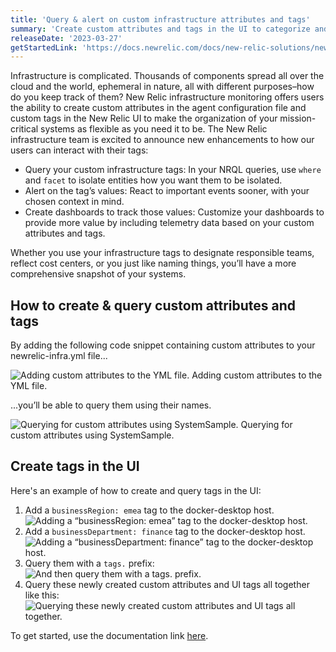 ```yaml
---
title: 'Query & alert on custom infrastructure attributes and tags'
summary: 'Create custom attributes and tags in the UI to categorize and query your infrastructure entities'
releaseDate: '2023-03-27'
getStartedLink: 'https://docs.newrelic.com/docs/new-relic-solutions/new-relic-one/core-concepts/use-tags-help-organize-find-your-data/#query-infra-tags'
---
```


Infrastructure is complicated. Thousands of components spread all over the cloud and the world, ephemeral in nature, all with different purposes–how do you keep track of them? New Relic infrastructure monitoring offers users the ability to create custom attributes in the agent configuration file and custom tags in the New Relic UI to make the organization of your mission-critical systems as flexible as you need it to be. The New Relic infrastructure team is excited to announce new enhancements to how our users can interact with their tags:

- Query your custom infrastructure tags: In your NRQL queries, use `where` and `facet` to isolate entities how you want them to be isolated.
- Alert on the tag’s values: React to important events sooner, with your chosen context in mind.
- Create dashboards to track those values: Customize your dashboards to provide more value by including telemetry data based on your custom attributes and tags.

Whether you use your infrastructure tags to designate responsible teams, reflect cost centers, or you just like naming things, you’ll have a more comprehensive snapshot of your systems.

## How to create & query custom attributes and tags

By adding the following code snippet containing custom attributes to your newrelic-infra.yml file...

![Adding custom attributes to the YML file.](/images/adding-custom-attributes.webp 'Adding custom attributes to the YML file.')
Adding custom attributes to the YML file.

...you’ll be able to query them using their names.

![Querying for custom attributes using SystemSample.](/images/query-for-attributes.webp 'Querying for custom attributes using SystemSample.')
Querying for custom attributes using SystemSample.

## Create tags in the UI

Here's an example of how to create and query tags in the UI:

1. Add a `businessRegion: emea` tag to the docker-desktop host.
   ![Adding a “businessRegion: emea” tag to the docker-desktop host.](/images/adding-business-region-ui-tag.webp 'Adding a “businessRegion: emea” tag to the docker-desktop host.')
2. Add a `businessDepartment: finance` tag to the docker-desktop host.
   ![Adding a “businessDepartment: finance” tag to the docker-desktop host.](/images/adding-business-department-ui-tag.webp 'Adding a “businessDepartment: finance” tag to the docker-desktop host.')
3. Query them with a `tags.` prefix:
   ![And then query them with a tags. prefix.](/images/query-for-ui-tags.webp 'And then query them with a tags. prefix.')
4. Query these newly created custom attributes and UI tags all together like this:
   ![Querying these newly created custom attributes and UI tags all together.](/images/querying-attributes-and-tags-as-table.webp 'Querying these newly created custom attributes and UI tags all together.')

To get started, use the documentation link [here](https://docs.newrelic.com/docs/new-relic-solutions/new-relic-one/core-concepts/use-tags-help-organize-find-your-data/#query-infra-tags).
